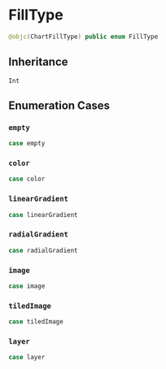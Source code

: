 # FillType

``` swift
@objc(ChartFillType) public enum FillType
```

## Inheritance

`Int`

## Enumeration Cases

### `empty`

``` swift
case empty
```

### `color`

``` swift
case color
```

### `linearGradient`

``` swift
case linearGradient
```

### `radialGradient`

``` swift
case radialGradient
```

### `image`

``` swift
case image
```

### `tiledImage`

``` swift
case tiledImage
```

### `layer`

``` swift
case layer
```
